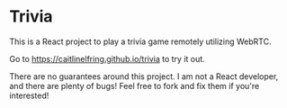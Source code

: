 # Trivia

This is a React project to play a trivia game remotely utilizing WebRTC.

Go to <https://caitlinelfring.github.io/trivia> to try it out.

There are no guarantees around this project. I am not a React developer, and there are plenty of bugs! Feel free to fork and fix them if you're interested!
